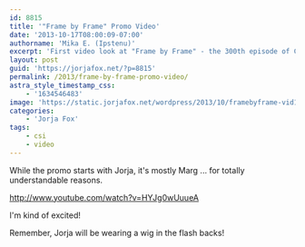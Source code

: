 ```yaml
---
id: 8815
title: '"Frame by Frame" Promo Video'
date: '2013-10-17T08:00:09-07:00'
authorname: 'Mika E. (Ipstenu)'
excerpt: 'First video look at "Frame by Frame" - the 300th episode of CSI!'
layout: post
guid: 'https://jorjafox.net/?p=8815'
permalink: /2013/frame-by-frame-promo-video/
astra_style_timestamp_css:
    - '1634546483'
image: 'https://static.jorjafox.net/wordpress/2013/10/framebyframe-vid1.png'
categories:
    - 'Jorja Fox'
tags:
    - csi
    - video
---
```


While the promo starts with Jorja, it's mostly Marg ... for totally understandable reasons.

http://www.youtube.com/watch?v=HYJg0wUuueA

I'm kind of excited!

Remember, Jorja will be wearing a wig in the flash backs!
